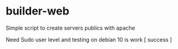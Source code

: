 # builder-web
Simple script to create servers publics with apache

Need Sudo user level and testing on debian 10 is work [ success ] 
